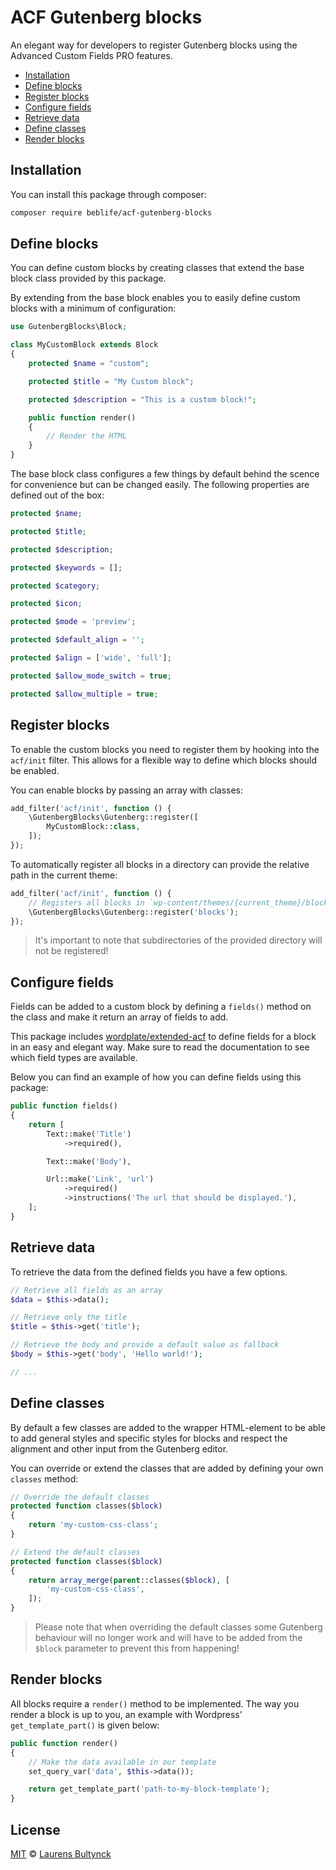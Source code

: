 # ACF Gutenberg blocks

An elegant way for developers to register Gutenberg blocks using the Advanced Custom Fields PRO features.

* [Installation](#installation)
* [Define blocks](#define-blocks)
* [Register blocks](#register-blocks)
* [Configure fields](#configure-fields)
* [Retrieve data](#retrieve-data)
* [Define classes](#define-classes)
* [Render blocks](#render-blocks)


## Installation

You can install this package through composer:

```sh
composer require beblife/acf-gutenberg-blocks
```

## Define blocks
You can define custom blocks by creating classes that extend the base block class provided by this package.

By extending from the base block enables you to easily define custom blocks with a minimum of configuration:

```php
use GutenbergBlocks\Block;

class MyCustomBlock extends Block
{
    protected $name = "custom";

    protected $title = "My Custom block";

    protected $description = "This is a custom block!";

    public function render()
    {
        // Render the HTML
    }
}
```

The base block class configures a few things by default behind the scence for convenience but can be changed easily. The following properties are defined out of the box:

```php
protected $name;

protected $title;

protected $description;

protected $keywords = [];

protected $category;

protected $icon;

protected $mode = 'preview';

protected $default_align = '';

protected $align = ['wide', 'full'];

protected $allow_mode_switch = true;

protected $allow_multiple = true;
```

## Register blocks

To enable the custom blocks you need to register them by hooking into the `acf/init` filter. This allows for a flexible way to define which blocks should be enabled.

You can enable blocks by passing an array with classes:
```php
add_filter('acf/init', function () {
    \GutenbergBlocks\Gutenberg::register([
        MyCustomBlock::class,
    ]);
});
```
To automatically register all blocks in a directory can provide the relative path in the current theme:
```php
add_filter('acf/init', function () {
    // Registers all blocks in `wp-content/themes/{current_theme}/blocks`
    \GutenbergBlocks\Gutenberg::register('blocks');
});
```

> It's important to note that subdirectories of the provided directory will not be registered!

## Configure fields

Fields can be added to a custom block by defining a `fields()` method on the class and make it return an array of fields to add.

This package includes [wordplate/extended-acf](https://github.com/wordplate/extended-acf) to define fields for a block in an easy and elegant way. Make sure to read the documentation to see which field types are available.

Below you can find an example of how you can define fields using this package:

```php
public function fields()
{
    return [
        Text::make('Title')
            ->required(),

        Text::make('Body'),

        Url::make('Link', 'url')
            ->required()
            ->instructions('The url that should be displayed.'),
    ];
}
```

## Retrieve data

To retrieve the data from the defined fields you have a few options.

```php
// Retrieve all fields as an array
$data = $this->data();

// Retrieve only the title
$title = $this->get('title');

// Retrieve the body and provide a default value as fallback
$body = $this->get('body', 'Hello world!');

// ...
```

## Define classes

By default a few classes are added to the wrapper HTML-element to be able to add general styles and specific styles for blocks and respect the alignment and other input from the Gutenberg editor.

You can override or extend the classes that are added by defining your own `classes` method:

```php
// Override the default classes
protected function classes($block)
{
    return 'my-custom-css-class';
}

// Extend the default classes
protected function classes($block)
{
    return array_merge(parent::classes($block), [
        'my-custom-css-class',
    ]);
}
```

> Please note that when overriding the default classes some Gutenberg behaviour will no longer work and will have to be added from the `$block` parameter to prevent this from happening!

## Render blocks

All blocks require a `render()` method to be implemented. The way you render a block is up to you, an example with  Wordpress' `get_template_part()` is given below:

```php
public function render()
{
    // Make the data available in our template
    set_query_var('data', $this->data());

    return get_template_part('path-to-my-block-template');
}
```

## License

[MIT](LICENSE) © [Laurens Bultynck](https://laurensbultynck.me/)
